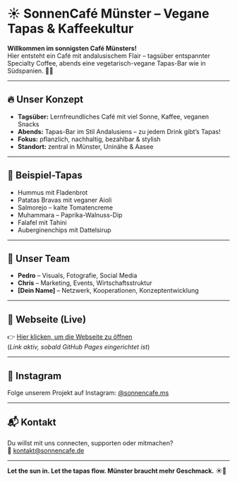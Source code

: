 # ☀️ SonnenCafé Münster – Vegane Tapas & Kaffeekultur

**Willkommen im sonnigsten Café Münsters!**  
Hier entsteht ein Café mit andalusischem Flair – tagsüber entspannter Specialty Coffee, abends eine vegetarisch-vegane Tapas-Bar wie in Südspanien. 🌿🍻

---

## 🔥 Unser Konzept

- **Tagsüber:** Lernfreundliches Café mit viel Sonne, Kaffee, veganen Snacks
- **Abends:** Tapas-Bar im Stil Andalusiens – zu jedem Drink gibt’s Tapas!
- **Fokus:** pflanzlich, nachhaltig, bezahlbar & stylish
- **Standort:** zentral in Münster, Uninähe & Aasee

---

## 🧆 Beispiel-Tapas

- Hummus mit Fladenbrot  
- Patatas Bravas mit veganer Aioli  
- Salmorejo – kalte Tomatencreme  
- Muhammara – Paprika-Walnuss-Dip  
- Falafel mit Tahini  
- Auberginenchips mit Dattelsirup

---

## 👥 Unser Team

- **Pedro** – Visuals, Fotografie, Social Media  
- **Chris** – Marketing, Events, Wirtschaftsstruktur  
- **[Dein Name]** – Netzwerk, Kooperationen, Konzeptentwicklung

---

## 🔗 Webseite (Live)

👉 [Hier klicken, um die Webseite zu öffnen](https://DEIN-NAME.github.io/tapas-cafe)  
(*Link aktiv, sobald GitHub Pages eingerichtet ist*)

---

## 📸 Instagram

Folge unserem Projekt auf Instagram: [@sonnencafe.ms](https://instagram.com/sonnencafe.ms)

---

## 📬 Kontakt

Du willst mit uns connecten, supporten oder mitmachen?  
📧 kontakt@sonnencafe.de

---

**Let the sun in. Let the tapas flow. Münster braucht mehr Geschmack.** ☀️🍷
